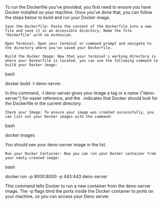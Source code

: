 To run the Dockerfile you've provided, you first need to ensure you have Docker installed on your machine. Once you've done that, you can follow the steps below to build and run your Docker image.

    Save the Dockerfile: Paste the content of the Dockerfile into a new file and save it in an accessible directory. Name the file "Dockerfile" with no extension.

    Open Terminal: Open your terminal or command prompt and navigate to the directory where you've saved your Dockerfile.

    Build the Docker Image: Now that your terminal's working directory is where your Dockerfile is located, you can use the following command to build your Docker image:

bash

docker build -t deno-server .

In this command, -t deno-server gives your image a tag or a name ("deno-server") for easier reference, and the . indicates that Docker should look for the Dockerfile in the current directory.

    Check your Image: To ensure your image was created successfully, you can list out your Docker images with the command:

bash

docker images

You should see your deno-server image in the list.

    Run your Docker Container: Now you can run your Docker container from your newly created image:

bash

docker run -p 8000:8000 -p 443:443 deno-server

This command tells Docker to run a new container from the deno-server image. The -p flags bind the ports inside the Docker container to ports on your machine, so you can access your Deno server.



